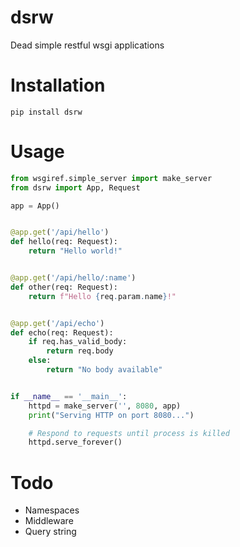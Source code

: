 # dsrw
Dead simple restful wsgi applications

# Installation

```pip install dsrw```

# Usage

```python
from wsgiref.simple_server import make_server
from dsrw import App, Request

app = App()


@app.get('/api/hello')
def hello(req: Request):
    return "Hello world!"


@app.get('/api/hello/:name')
def other(req: Request):
    return f"Hello {req.param.name}!"


@app.get('/api/echo')
def echo(req: Request):
    if req.has_valid_body:
        return req.body
    else:
        return "No body available"


if __name__ == '__main__':
    httpd = make_server('', 8080, app)
    print("Serving HTTP on port 8080...")

    # Respond to requests until process is killed
    httpd.serve_forever()

```

# Todo
- Namespaces
- Middleware
- Query string
